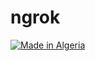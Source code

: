 # ngrok

<p align="left">
<a href="#"><img title="Made in Algeria" src="https://img.shields.io/badge/MADE%20IN-algerie-green?colorA=%23ff0000&colorB=%23017e40&style=for-the-badge"></a>
